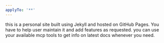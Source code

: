 ```yaml
---
applyTo: '**'
---
```

this is a personal site built using Jekyll and hosted on GitHub Pages. You have to help user maintain it and add features as requested. you can use your available mcp tools to get info on latest docs whenever you need.